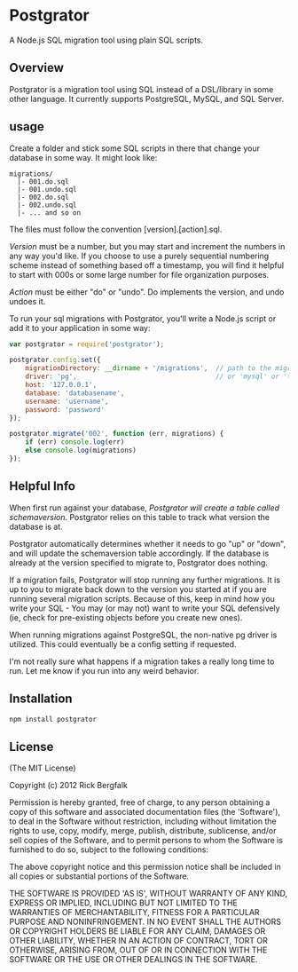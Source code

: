 # Postgrator

A Node.js SQL migration tool using plain SQL scripts.



## Overview

Postgrator is a migration tool using SQL instead of a DSL/library in some other language. 
It currently supports PostgreSQL, MySQL, and SQL Server.


## usage

Create a folder and stick some SQL scripts in there that change your database in some way. It might look like:

```
migrations/
  |- 001.do.sql
  |- 001.undo.sql
  |- 002.do.sql
  |- 002.undo.sql
  |- ... and so on
```

The files must follow the convention [version].[action].sql. 

*Version* must be a number, but you may start and increment the numbers in any way you'd like. 
If you choose to use a purely sequential numbering scheme instead of something based off a timestamp, 
you will find it helpful to start with 000s or some large number for file organization purposes. 

*Action* must be either "do" or "undo". Do implements the version, and undo undoes it. 

To run your sql migrations with Postgrator, you'll write a Node.js script or add it to your application in some way: 

```js
var postgrator = require('postgrator');

postgrator.config.set({
    migrationDirectory: __dirname + '/migrations',  // path to the migrations
    driver: 'pg',                                   // or 'mysql' or 'tedious' (a non-native TDS SQL Server driver)
    host: '127.0.0.1',
    database: 'databasename',
    username: 'username',
    password: 'password'
}); 

postgrator.migrate('002', function (err, migrations) {
	if (err) console.log(err)
	else console.log(migrations)
});
```



## Helpful Info

When first run against your database, *Postgrator will create a table called schemaversion.*
Postgrator relies on this table to track what version the database is at. 

Postgrator automatically determines whether it needs to go "up" or "down", and will update the schemaversion table accordingly.
If the database is already at the version specified to migrate to, Postgrator does nothing.

If a migration fails, Postgrator will stop running any further migrations.
It is up to you to migrate back down to the version you started at if you are running several migration scripts.
Because of this, keep in mind how you write your SQL - You may (or may not) want to write your SQL defensively 
(ie, check for pre-existing objects before you create new ones).

When running migrations against PostgreSQL, the non-native pg driver is utilized. 
This could eventually be a config setting if requested.

I'm not really sure what happens if a migration takes a really long time to run. 
Let me know if you run into any weird behavior.



## Installation

```js
npm install postgrator
```



## License 

(The MIT License)

Copyright (c) 2012 Rick Bergfalk

Permission is hereby granted, free of charge, to any person obtaining
a copy of this software and associated documentation files (the
'Software'), to deal in the Software without restriction, including
without limitation the rights to use, copy, modify, merge, publish,
distribute, sublicense, and/or sell copies of the Software, and to
permit persons to whom the Software is furnished to do so, subject to
the following conditions:

The above copyright notice and this permission notice shall be
included in all copies or substantial portions of the Software.

THE SOFTWARE IS PROVIDED 'AS IS', WITHOUT WARRANTY OF ANY KIND,
EXPRESS OR IMPLIED, INCLUDING BUT NOT LIMITED TO THE WARRANTIES OF
MERCHANTABILITY, FITNESS FOR A PARTICULAR PURPOSE AND NONINFRINGEMENT.
IN NO EVENT SHALL THE AUTHORS OR COPYRIGHT HOLDERS BE LIABLE FOR ANY
CLAIM, DAMAGES OR OTHER LIABILITY, WHETHER IN AN ACTION OF CONTRACT,
TORT OR OTHERWISE, ARISING FROM, OUT OF OR IN CONNECTION WITH THE
SOFTWARE OR THE USE OR OTHER DEALINGS IN THE SOFTWARE.